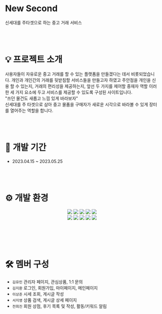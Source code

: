 # New Second
신세대를 주타겟으로 하는 중고 거래 서비스
<br></br>
<br></br>

# 💡 프로젝트 소개
사용자들이 자유로운 중고 거래를 할 수 있는 플랫폼을 만들겠다는 데서 비롯되었습니다.
개인과 개인간의 거래를 뒷받침할 서비스들을 만들고자 하였고 주안점을 개인을 신용 할 수 있는지, 거래의 편리성을 제공하는지, 앞선 두 가지를 제어할 중재자 역할 이러한 세 가지 요소에 두고 서비스를 제공할 수 있도록 구성된 사이트입니다.
<br> "쓰던 물건도 새롭고 느낌 있게 바라보자" <br>
신세대를 주 타겟으로 삼아 중고 물품을 구매자가 새로운 시각으로 바라볼 수 있게 장터를 열어주는 역할을 합니다.
<br></br>
<br></br>

# 📅 개발 기간
- 2023.04.15 ~ 2023.05.25
<br></br>
<br></br>

# ⚙ 개발 환경
<div align="center">
  <img src="https://img.shields.io/badge/Java 11-2C2255?style=for-the-badge&logo=Eclipse IDE&logoColor=white"/>
  <img src="https://img.shields.io/badge/Sring Framework-6DB33F?style=for-the-badge&logo=Spring&logoColor=white"/>
  <img src="https://img.shields.io/badge/Oracle-F80000?style=for-the-badge&logo=Oracle&logoColor=white"/>
    <img src="https://img.shields.io/badge/MyBatis-DB7093?style=for-the-badge&logo=MyBatis&logoColor=white"/>
  <img src="https://img.shields.io/badge/Maven-C71A36?style=for-the-badge&logo=Apache Maven&logoColor=white"/>
  <br>

  <img src="https://img.shields.io/badge/Apache Tomcat 9.0-F8DC75?style=for-the-badge&logo=apachetomcat&logoColor=black"/>
  <img src="https://img.shields.io/badge/JSP-00B2A5?style=for-the-badge&logo=JSP&logoColor=white"/>
  <img src="https://img.shields.io/badge/HTML5-E34F26?style=for-the-badge&logo=HTML5&logoColor=white"/>
  <img src="https://img.shields.io/badge/CSS3-1572B6?style=for-the-badge&logo=CSS3&logoColor=white"/>
  <img src="https://img.shields.io/badge/JavaScript-F7DF1E?style=for-the-badge&logo=JavaScript&logoColor=white"/>
</div>

<br></br>
<br></br>

# 🛠 멤버 구성

- `김유민` 관리자 페이지, 관심상품, 1:1 문의
- `김지환` 로그인, 회원가입, 마이페이지, 메인페이지
- `이상준` 시세 조회, 게시글 작성
- `서지영` 상품 검색, 게시글 상세 페이지
- `전희진` 회원 상점, 후기 목록 및 작성, 활동/키워드 알림
<br></br>
